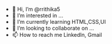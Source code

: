 - 👋 Hi, I’m @rrithika5
- 👀 I’m interested in ...
- 🌱 I’m currently learning HTML,CSS,UI
- 💞️ I’m looking to collaborate on ...
- 📫 How to reach me LinkedIn, Gmail

<!---
rrithika5/rrithika5 is a ✨ special ✨ repository because its `README.md` (this file) appears on your GitHub profile.
You can click the Preview link to take a look at your changes.
--->
